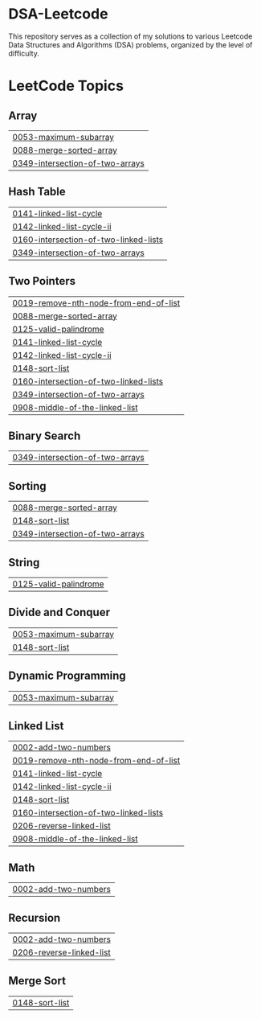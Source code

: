 # DSA-Leetcode
This repository serves as a collection of my solutions to various Leetcode Data Structures and Algorithms (DSA) problems, organized by the level of difficulty. 

<!---LeetCode Topics Start-->
# LeetCode Topics
## Array
|  |
| ------- |
| [0053-maximum-subarray](https://github.com/abhi-si/DSA-Leetcode/tree/master/0053-maximum-subarray) |
| [0088-merge-sorted-array](https://github.com/abhi-si/DSA-Leetcode/tree/master/0088-merge-sorted-array) |
| [0349-intersection-of-two-arrays](https://github.com/abhi-si/DSA-Leetcode/tree/master/0349-intersection-of-two-arrays) |
## Hash Table
|  |
| ------- |
| [0141-linked-list-cycle](https://github.com/abhi-si/DSA-Leetcode/tree/master/0141-linked-list-cycle) |
| [0142-linked-list-cycle-ii](https://github.com/abhi-si/DSA-Leetcode/tree/master/0142-linked-list-cycle-ii) |
| [0160-intersection-of-two-linked-lists](https://github.com/abhi-si/DSA-Leetcode/tree/master/0160-intersection-of-two-linked-lists) |
| [0349-intersection-of-two-arrays](https://github.com/abhi-si/DSA-Leetcode/tree/master/0349-intersection-of-two-arrays) |
## Two Pointers
|  |
| ------- |
| [0019-remove-nth-node-from-end-of-list](https://github.com/abhi-si/DSA-Leetcode/tree/master/0019-remove-nth-node-from-end-of-list) |
| [0088-merge-sorted-array](https://github.com/abhi-si/DSA-Leetcode/tree/master/0088-merge-sorted-array) |
| [0125-valid-palindrome](https://github.com/abhi-si/DSA-Leetcode/tree/master/0125-valid-palindrome) |
| [0141-linked-list-cycle](https://github.com/abhi-si/DSA-Leetcode/tree/master/0141-linked-list-cycle) |
| [0142-linked-list-cycle-ii](https://github.com/abhi-si/DSA-Leetcode/tree/master/0142-linked-list-cycle-ii) |
| [0148-sort-list](https://github.com/abhi-si/DSA-Leetcode/tree/master/0148-sort-list) |
| [0160-intersection-of-two-linked-lists](https://github.com/abhi-si/DSA-Leetcode/tree/master/0160-intersection-of-two-linked-lists) |
| [0349-intersection-of-two-arrays](https://github.com/abhi-si/DSA-Leetcode/tree/master/0349-intersection-of-two-arrays) |
| [0908-middle-of-the-linked-list](https://github.com/abhi-si/DSA-Leetcode/tree/master/0908-middle-of-the-linked-list) |
## Binary Search
|  |
| ------- |
| [0349-intersection-of-two-arrays](https://github.com/abhi-si/DSA-Leetcode/tree/master/0349-intersection-of-two-arrays) |
## Sorting
|  |
| ------- |
| [0088-merge-sorted-array](https://github.com/abhi-si/DSA-Leetcode/tree/master/0088-merge-sorted-array) |
| [0148-sort-list](https://github.com/abhi-si/DSA-Leetcode/tree/master/0148-sort-list) |
| [0349-intersection-of-two-arrays](https://github.com/abhi-si/DSA-Leetcode/tree/master/0349-intersection-of-two-arrays) |
## String
|  |
| ------- |
| [0125-valid-palindrome](https://github.com/abhi-si/DSA-Leetcode/tree/master/0125-valid-palindrome) |
## Divide and Conquer
|  |
| ------- |
| [0053-maximum-subarray](https://github.com/abhi-si/DSA-Leetcode/tree/master/0053-maximum-subarray) |
| [0148-sort-list](https://github.com/abhi-si/DSA-Leetcode/tree/master/0148-sort-list) |
## Dynamic Programming
|  |
| ------- |
| [0053-maximum-subarray](https://github.com/abhi-si/DSA-Leetcode/tree/master/0053-maximum-subarray) |
## Linked List
|  |
| ------- |
| [0002-add-two-numbers](https://github.com/abhi-si/DSA-Leetcode/tree/master/0002-add-two-numbers) |
| [0019-remove-nth-node-from-end-of-list](https://github.com/abhi-si/DSA-Leetcode/tree/master/0019-remove-nth-node-from-end-of-list) |
| [0141-linked-list-cycle](https://github.com/abhi-si/DSA-Leetcode/tree/master/0141-linked-list-cycle) |
| [0142-linked-list-cycle-ii](https://github.com/abhi-si/DSA-Leetcode/tree/master/0142-linked-list-cycle-ii) |
| [0148-sort-list](https://github.com/abhi-si/DSA-Leetcode/tree/master/0148-sort-list) |
| [0160-intersection-of-two-linked-lists](https://github.com/abhi-si/DSA-Leetcode/tree/master/0160-intersection-of-two-linked-lists) |
| [0206-reverse-linked-list](https://github.com/abhi-si/DSA-Leetcode/tree/master/0206-reverse-linked-list) |
| [0908-middle-of-the-linked-list](https://github.com/abhi-si/DSA-Leetcode/tree/master/0908-middle-of-the-linked-list) |
## Math
|  |
| ------- |
| [0002-add-two-numbers](https://github.com/abhi-si/DSA-Leetcode/tree/master/0002-add-two-numbers) |
## Recursion
|  |
| ------- |
| [0002-add-two-numbers](https://github.com/abhi-si/DSA-Leetcode/tree/master/0002-add-two-numbers) |
| [0206-reverse-linked-list](https://github.com/abhi-si/DSA-Leetcode/tree/master/0206-reverse-linked-list) |
## Merge Sort
|  |
| ------- |
| [0148-sort-list](https://github.com/abhi-si/DSA-Leetcode/tree/master/0148-sort-list) |
<!---LeetCode Topics End-->
